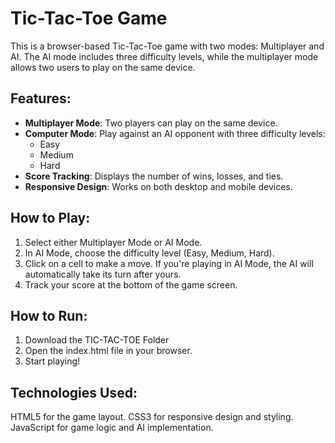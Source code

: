 # Tic-Tac-Toe Game

This is a browser-based Tic-Tac-Toe game with two modes: Multiplayer and AI. The AI mode includes three difficulty levels, while the multiplayer mode allows two users to play on the same device.

## Features:
- **Multiplayer Mode**: Two players can play on the same device.
- **Computer Mode**: Play against an AI opponent with three difficulty levels:
  - Easy
  - Medium
  - Hard
- **Score Tracking**: Displays the number of wins, losses, and ties.
- **Responsive Design**: Works on both desktop and mobile devices.

## How to Play:
1. Select either Multiplayer Mode or AI Mode.
2. In AI Mode, choose the difficulty level (Easy, Medium, Hard).
3. Click on a cell to make a move. If you're playing in AI Mode, the AI will automatically take its turn after yours.
4. Track your score at the bottom of the game screen.

## How to Run:
1. Download the TIC-TAC-TOE Folder
2. Open the index.html file in your browser.
3. Start playing!

## Technologies Used:
HTML5 for the game layout.
CSS3 for responsive design and styling.
JavaScript for game logic and AI implementation.


